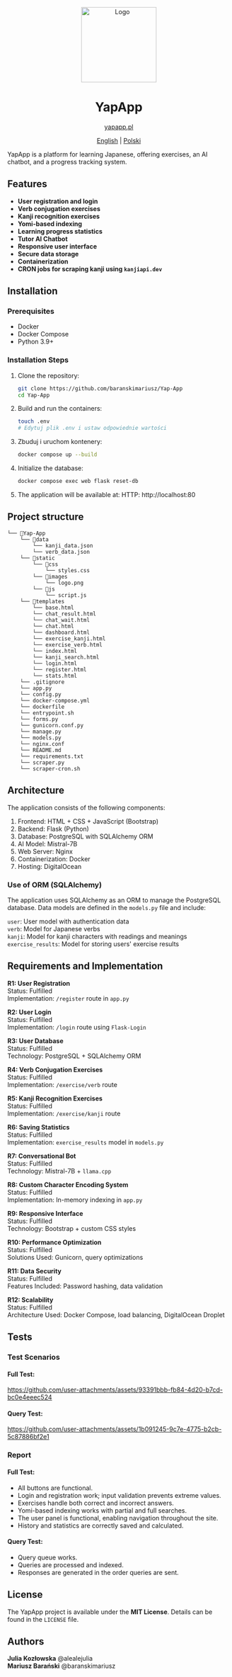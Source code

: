 <p align="center">
  <a href="http://yapapp.pl"><img src="http://www.yapapp.pl/static/images/logo-2.png" alt="Logo" height=170></a>
</p>

<h1 align="center">YapApp</h1>

<p align="center"><a href="http://yapapp.pl/">yapapp.pl</a></p>

<div align="center">

[English](README.md) | [Polski](README-pl.md)

</div>

YapApp is a platform for learning Japanese, offering exercises, an AI chatbot, and a progress tracking system.

## Features

- **User registration and login**
- **Verb conjugation exercises**
- **Kanji recognition exercises**
- **Yomi-based indexing**
- **Learning progress statistics**
- **Tutor AI Chatbot**
- **Responsive user interface**
- **Secure data storage**
- **Containerization**
- **CRON jobs for scraping kanji using `kanjiapi.dev`**

## Installation

### Prerequisites

- Docker
- Docker Compose
- Python 3.9+

### Installation Steps

1. Clone the repository:
   ```bash
   git clone https://github.com/baranskimariusz/Yap-App
   cd Yap-App
   ```
2. Build and run the containers:
   ```bash
   touch .env
   # Edytuj plik .env i ustaw odpowiednie wartości
   ```
3. Zbuduj i uruchom kontenery:
   ```bash
   docker compose up --build
   ```
4. Initialize the database:
   ```bash
   docker compose exec web flask reset-db
   ```
5. The application will be available at:
   HTTP: http://localhost:80

## Project structure

```
└── 📁Yap-App
    └── 📁data
        └── kanji_data.json
        └── verb_data.json
    └── 📁static
        └── 📁css
            └── styles.css
        └── 📁images
            └── logo.png
        └── 📁js
            └── script.js
    └── 📁templates
        └── base.html
        └── chat_result.html
        └── chat_wait.html
        └── chat.html
        └── dashboard.html
        └── exercise_kanji.html
        └── exercise_verb.html
        └── index.html
        └── kanji_search.html
        └── login.html
        └── register.html
        └── stats.html
    └── .gitignore
    └── app.py
    └── config.py
    └── docker-compose.yml
    └── dockerfile
    └── entrypoint.sh
    └── forms.py
    └── gunicorn.conf.py
    └── manage.py
    └── models.py
    └── nginx.conf
    └── README.md
    └── requirements.txt
    └── scraper.py
    └── scraper-cron.sh
```


## Architecture

The application consists of the following components:

1. Frontend: HTML + CSS + JavaScript (Bootstrap)
2. Backend: Flask (Python)
3. Database: PostgreSQL with SQLAlchemy ORM 
4. AI Model: Mistral-7B 
5. Web Server: Nginx 
6. Containerization: Docker 
7. Hosting: DigitalOcean 

### Use of ORM (SQLAlchemy)

The application uses SQLAlchemy as an ORM to manage the PostgreSQL database. Data models are defined in the `models.py` file and include:<br>

`user`: User model with authentication data<br>
`verb`: Model for Japanese verbs<br>
`kanji`: Model for kanji characters with readings and meanings<br>
`exercise_results`: Model for storing users' exercise results

## Requirements and Implementation

**R1: User Registration**<br>
Status: Fulfilled<br>
Implementation: `/register` route in `app.py`

**R2: User Login**<br>
Status: Fulfilled<br>
Implementation: `/login` route using `Flask-Login`

**R3: User Database**<br>
Status: Fulfilled<br>
Technology: PostgreSQL + SQLAlchemy ORM

**R4: Verb Conjugation Exercises**<br>
Status: Fulfilled<br>
Implementation: `/exercise/verb` route

**R5: Kanji Recognition Exercises**<br>
Status: Fulfilled<br>
Implementation: `/exercise/kanji` route

**R6: Saving Statistics**<br>
Status: Fulfilled<br>
Implementation: `exercise_results` model in `models.py`

**R7: Conversational Bot**<br>
Status: Fulfilled<br>
Technology: Mistral-7B + `llama.cpp`

**R8: Custom Character Encoding System**<br>
Status: Fulfilled<br>
Implementation: In-memory indexing in `app.py`

**R9: Responsive Interface**<br>
Status: Fulfilled<br>
Technology: Bootstrap + custom CSS styles

**R10: Performance Optimization**<br>
Status: Fulfilled<br>
Solutions Used: Gunicorn, query optimizations

**R11: Data Security**<br>
Status: Fulfilled<br>
Features Included: Password hashing, data validation

**R12: Scalability**<br>
Status: Fulfilled<br>
Architecture Used: Docker Compose, load balancing, DigitalOcean Droplet

## Tests

### Test Scenarios

#### Full Test:<br>
https://github.com/user-attachments/assets/93391bbb-fb84-4d20-b7cd-bc0e4eeec524

#### Query Test:<br>
https://github.com/user-attachments/assets/1b091245-9c7e-4775-b2cb-5c87886bf2e1

### Report

#### Full Test:
- All buttons are functional.
- Login and registration work; input validation prevents extreme values.
- Exercises handle both correct and incorrect answers.
- Yomi-based indexing works with partial and full searches.
- The user panel is functional, enabling navigation throughout the site.
- History and statistics are correctly saved and calculated.

#### Query Test:
- Query queue works.
- Queries are processed and indexed.
- Responses are generated in the order queries are sent.

## License

The YapApp project is available under the **MIT License**. Details can be found in the `LICENSE` file.

## Authors

**Julia Kozłowska** @alealejulia <br>
**Mariusz Barański** @baranskimariusz 
